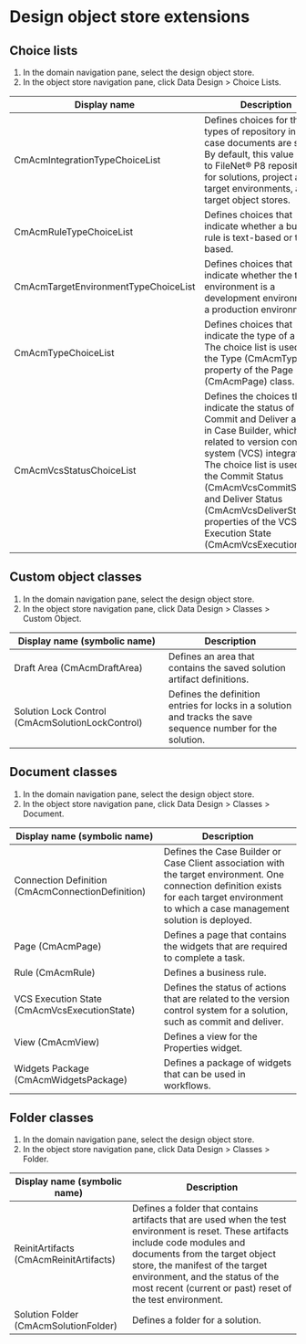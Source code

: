 # Design object store extensions

## Choice lists

1. In the domain navigation pane, select the design object store.
2. In the object store navigation pane, click Data
Design > Choice Lists.

| Display name                         | Description                                                                                                                                                                                                                                                                                                                                   |
|--------------------------------------|-----------------------------------------------------------------------------------------------------------------------------------------------------------------------------------------------------------------------------------------------------------------------------------------------------------------------------------------------|
| CmAcmIntegrationTypeChoiceList       | Defines choices for the types of repository in which case documents are stored. By default, this value is set to FileNet® P8 repositories for solutions, project areas, target environments, and target object stores.                                                                                                                        |
| CmAcmRuleTypeChoiceList              | Defines choices that indicate whether a business rule is text-based or table-based.                                                                                                                                                                                                                                                           |
| CmAcmTargetEnvironmentTypeChoiceList | Defines choices that indicate whether the target environment is a development environment or a production environment.                                                                                                                                                                                                                        |
| CmAcmTypeChoiceList                  | Defines choices that indicate the type of a page. The choice list is used by the Type (CmAcmType) property of the Page (CmAcmPage) class.                                                                                                                                                                                                     |
| CmAcmVcsStatusChoiceList             | Defines the choices that indicate the status of the Commit and Deliver actions in Case Builder, which are related to version control system (VCS) integration. The choice list is used by the Commit Status (CmAcmVcsCommitStatus) and Deliver Status (CmAcmVcsDeliverStatus) properties of the VCS Execution State (CmAcmVcsExecutionState). |

## Custom object classes

1. In the domain navigation pane, select the design object store.
2. In the object store navigation pane, click Data
Design > Classes > Custom
Object.

| Display name (symbolic name)                     | Description                                                                                                  |
|--------------------------------------------------|--------------------------------------------------------------------------------------------------------------|
| Draft Area (CmAcmDraftArea)                      | Defines an area that contains the saved solution artifact definitions.                                       |
| Solution Lock Control (CmAcmSolutionLockControl) | Defines the definition entries for locks in a solution and tracks the save sequence number for the solution. |

## Document classes

1. In the domain navigation pane, select the design object store.
2. In the object store navigation pane, click Data
Design > Classes > Document.

| Display name (symbolic name)                      | Description                                                                                                                                                                                    |
|---------------------------------------------------|------------------------------------------------------------------------------------------------------------------------------------------------------------------------------------------------|
| Connection Definition (CmAcmConnectionDefinition) | Defines the Case Builder or Case Client association with the target environment. One connection definition exists for each target environment to which a case management solution is deployed. |
| Page (CmAcmPage)                                  | Defines a page that contains the widgets that are required to complete a task.                                                                                                                 |
| Rule (CmAcmRule)                                  | Defines a business rule.                                                                                                                                                                       |
| VCS Execution State (CmAcmVcsExecutionState)      | Defines the status of actions that are related to the version control system for a solution, such as commit and deliver.                                                                       |
| View (CmAcmView)                                  | Defines a view for the Properties widget.                                                                                                                                                      |
| Widgets Package (CmAcmWidgetsPackage)             | Defines a package of widgets that can be used in workflows.                                                                                                                                    |

## Folder classes

1. In the domain navigation pane, select the design object store.
2. In the object store navigation pane, click Data
Design > Classes > Folder.

| Display name (symbolic name)           | Description                                                                                                                                                                                                                                                                                            |
|----------------------------------------|--------------------------------------------------------------------------------------------------------------------------------------------------------------------------------------------------------------------------------------------------------------------------------------------------------|
| ReinitArtifacts (CmAcmReinitArtifacts) | Defines a folder that contains artifacts that are used when the test environment is reset. These artifacts include code modules and documents from the target object store, the manifest of the target environment, and the status of the most recent (current or past) reset of the test environment. |
| Solution Folder (CmAcmSolutionFolder)  | Defines a folder for a solution.                                                                                                                                                                                                                                                                       |